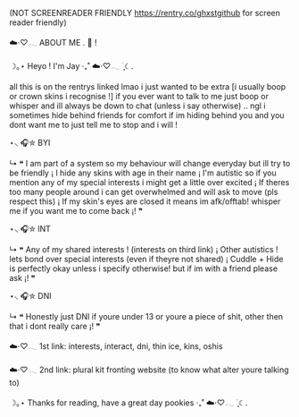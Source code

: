 (NOT SCREENREADER FRIENDLY https://rentry.co/ghxstgithub for screen reader friendly)

☁️⋅♡𓂃 ABOUT ME . 🔮 !

☽｡⋆ Heyo ! I'm Jay ‧₊˚ ☁️⋅♡𓂃 ࣪ ִֶָ☾.

all this is on the rentrys linked lmao i just wanted to be extra [i usually boop or crown skins i recognise !]
if you ever want to talk to me just boop or whisper and ill always be down to chat (unless i say otherwise) .. ngl i sometimes hide behind friends for comfort if im hiding behind you and you dont want me to just tell me to stop and i will !


⋆⸜ 🎧✮ BYI

↳ ❝ I am part of a system so my behaviour will change everyday but ill try to be friendly ¡ I hide any skins with age in their name ¡ I'm autistic so if you mention any of my special interests i might get a little over excited ¡ If theres too many people around i can get overwhelmed and will ask to move (pls respect this) ¡ If my skin's eyes are closed it means im afk/offtab! whisper me if you want me to come back ¡! ❞


⋆⸜ 🎧✮ INT

↳ ❝ Any of my shared interests ! (interests on third link) ¡ Other autistics ! lets bond over special interests (even if theyre not shared) ¡ Cuddle + Hide is perfectly okay unless i specify otherwise! but if im with a friend please ask ¡! ❞


⋆⸜ 🎧✮ DNI

↳ ❝ Honestly just DNI if youre under 13 or youre a piece of shit, other then that i dont really care ¡! ❞


☁️⋅♡𓂃 1st link: interests, interact, dni, thin ice, kins, oshis

☁️⋅♡𓂃 2nd link: plural kit fronting website (to know what alter youre talking to)



☽｡⋆ Thanks for reading, have a great day pookies  ‧₊˚ ☁️⋅♡𓂃 ࣪ ִֶָ☾.
